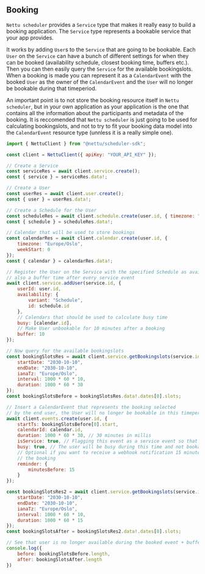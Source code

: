 ## Booking

`Nettu scheduler` provides a `Service` type that makes it really easy to build a booking application. The `Service` type represents a bookable service that your app provides.

It works by adding `User`s to the `Service` that are going to be bookable. Each `User`
on the `Service` can have a bunch of different settings for when they can be booked (availability schedule, closest booking time, buffers etc.).
Then you can then easily query the `Service` for the available bookingslots. When
a booking is made you can represent it as a `CalendarEvent` with the booked `User`
as the owner of the `CalendarEvent` and the `User` will no longer be bookable
during that timeperiod.

An important point is to not store the booking resource itself in `Nettu scheduler`, but in your own application as your application is the one that contains all the information about the participants and metadata of the booking. It is reccomended that `Nettu scheduler` is just going to be used for calculating bookingslots, and not to try to fit your booking data model into the `CalendarEvent` resource type (unnless it is a really simple one). 


```js
import { NettuClient } from "@nettu/scheduler-sdk";

const client = NettuClient({ apiKey: "YOUR_API_KEY" });

// Create a Service
const serviceRes = await client.service.create();
const { service } = serviceRes.data!;

// Create a User
const userRes = await client.user.create();
const { user } = userRes.data!;

// Create a Schedule for the User
const scheduleRes = await client.schedule.create(user.id, { timezone: "Europe/Oslo" });
const { schedule } = scheduleRes.data!;

// Calendar that will be used to store bookings
const calendarRes = await client.calendar.create(user.id, {
    timezone: "Europe/Oslo",
    weekStart: 0
});
const { calendar } = calendarRes.data!;

// Register the User on the Service with the specified Schedule as availability and
// also a buffer time after every service event 
await client.service.addUser(service.id, {
    userId: user.id,
    availability: {
        variant: "Schedule",
        id: schedule.id
    },
    // Calendars that should be used to calculate busy time
    busy: [calendar.id],
    // Make User unbookable for 10 minutes after a booking 
    buffer: 10
});

// Now query for the available bookingslots
const bookingSlotsRes = await client.service.getBookingslots(service.id, {
    startDate: "2030-10-10",
    endDate: "2030-10-10",
    ianaTz: "Europe/Oslo",
    interval: 1000 * 60 * 10,
    duration: 1000 * 60 * 30
});
const bookingSlotsBefore = bookingSlotsRes.data!.dates[0].slots;

// Insert a CalendarEvent that represents the booking selected
// by the end user, the User will no longer be bookable in this timeperiod
await client.events.create(user.id, {
    startTs: bookingSlotsBefore[0].start,
    calendarId: calendar.id,
    duration: 1000 * 60 * 30, // 30 minutes in millis
    isService: true, // Flagging this event as a service event so that possible service buffers will be created correctly
    busy: true, // The user will be busy during this time and not bookable
    // Optional if you want to receive a webhook notification 15 minutes before
    // the booking
    reminder: {
        minutesBefore: 15
    }
});

const bookingSlotsRes2 = await client.service.getBookingslots(service.id, {
    startDate: "2030-10-10",
    endDate: "2030-10-10",
    ianaTz: "Europe/Oslo",
    interval: 1000 * 60 * 10,
    duration: 1000 * 60 * 15
});
const bookingSlotsAfter = bookingSlotsRes2.data!.dates[0].slots;

// See that user is no longer available during the booked event + buffer time 
console.log({
    before: bookingSlotsBefore.length,
    after: bookingSlotsAfter.length
})
```
